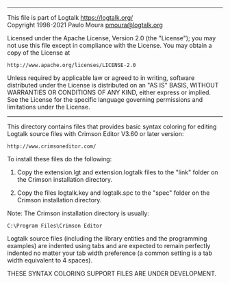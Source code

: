 ________________________________________________________________________

This file is part of Logtalk <https://logtalk.org/>  
Copyright 1998-2021 Paulo Moura <pmoura@logtalk.org>

Licensed under the Apache License, Version 2.0 (the "License");
you may not use this file except in compliance with the License.
You may obtain a copy of the License at

    http://www.apache.org/licenses/LICENSE-2.0

Unless required by applicable law or agreed to in writing, software
distributed under the License is distributed on an "AS IS" BASIS,
WITHOUT WARRANTIES OR CONDITIONS OF ANY KIND, either express or implied.
See the License for the specific language governing permissions and
limitations under the License.
________________________________________________________________________


This directory contains files that provides basic syntax coloring 
for editing Logtalk source files with Crimson Editor V3.60 or later 
version:

	http://www.crimsoneditor.com/

To install these files do the following:

1. Copy the extension.lgt and extension.logtalk files to the "link"
folder on the Crimson installation directory.

2. Copy the files logtalk.key and logtalk.spc to the "spec" folder on 
the Crimson installation directory.

Note: The Crimson installation directory is usually:

	C:\Program Files\Crimson Editor

Logtalk source files (including the library entities and the programming
examples) are indented using tabs and are expected to remain perfectly 
indented no matter your tab width preference (a common setting is a tab
width equivalent to 4 spaces).


THESE SYNTAX COLORING SUPPORT FILES ARE UNDER DEVELOPMENT.
